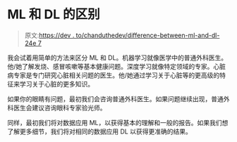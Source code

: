 # ML 和 DL 的区别

> 原文:[https://dev . to/chanduthedev/difference-between-ml-and-dl-24e 7](https://dev.to/chanduthedev/difference-between-ml-and-dl-24e7)

我会试着用简单的方法来区分 ML 和 DL。机器学习就像医学中的普通外科医生。他/她了解发烧、感冒咳嗽等基本健康问题。深度学习就像特定领域的专家。心脏病专家是专门研究心脏相关问题的医生。他/她通过学习关于心脏等的更高级的特征来学习关于心脏的更多知识。

如果你的眼睛有问题，最初我们会咨询普通外科医生。如果问题继续出现，普通外科医生会建议咨询眼科专家验光师。

同样，最初我们将对数据应用 ML，以获得基本的理解和一般的报告。如果我们想了解更多细节，我们将对相同的数据应用 DL 以获得更准确的结果。